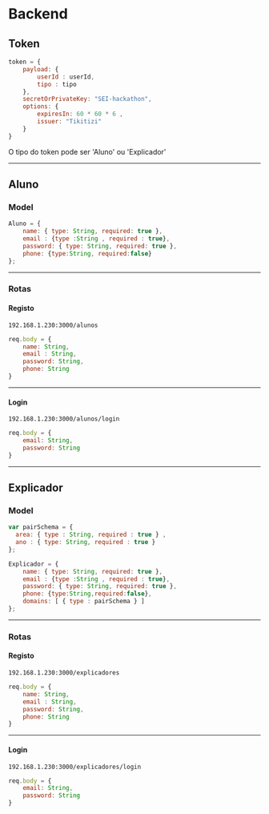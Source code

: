 # Backend

## Token
```js
token = {
    payload: {
        userId : userId,
        tipo : tipo 
    },
    secretOrPrivateKey: "SEI-hackathon", 
    options: {
        expiresIn: 60 * 60 * 6 ,
        issuer: "Tikitizi"
    }
}
```

O tipo do token pode ser 'Aluno' ou 'Explicador'

____

## Aluno

### Model
```js
Aluno = {
    name: { type: String, required: true },
    email : {type :String , required : true},
    password: { type: String, required: true },
    phone: {type:String, required:false}
};
```
____

### Rotas

#### Registo
`192.168.1.230:3000/alunos`

```js
req.body = {
    name: String,
    email : String,
    password: String,
    phone: String
}
```
___

#### Login
`192.168.1.230:3000/alunos/login`

```js
req.body = {
    email: String,
    password: String
}
```
___

## Explicador
### Model
```js
var pairSchema = {
  area: { type : String, required : true } ,
  ano : { type: String, required : true }
};

Explicador = {
    name: { type: String, required: true },
    email : {type :String , required : true},
    password: { type: String, required: true },
    phone: {type:String,required:false},
    domains: [ { type : pairSchema } ]
};
```

____

### Rotas

#### Registo
`192.168.1.230:3000/explicadores`

```js
req.body = {
    name: String,
    email : String,
    password: String,
    phone: String
}
```
___

#### Login
`192.168.1.230:3000/explicadores/login`

```js
req.body = {
    email: String,
    password: String
}
```
